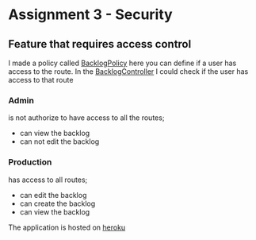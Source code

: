 # Assignment 3 - Security

## Feature that requires access control

I made a policy called [BacklogPolicy](app/Policies/BacklogPolicy.php) here you can define if a user has access to
the route. In the [BacklogController](app/Http/Controllers/BacklogController.php) I could check if the user has access to that route

### Admin
is not authorize to have access to all the routes;
- can view the backlog
- can not edit the backlog

### Production
has access to all routes;
- can edit the backlog
- can create the backlog
- can view the backlog


The application is hosted on [heroku](https://...)

